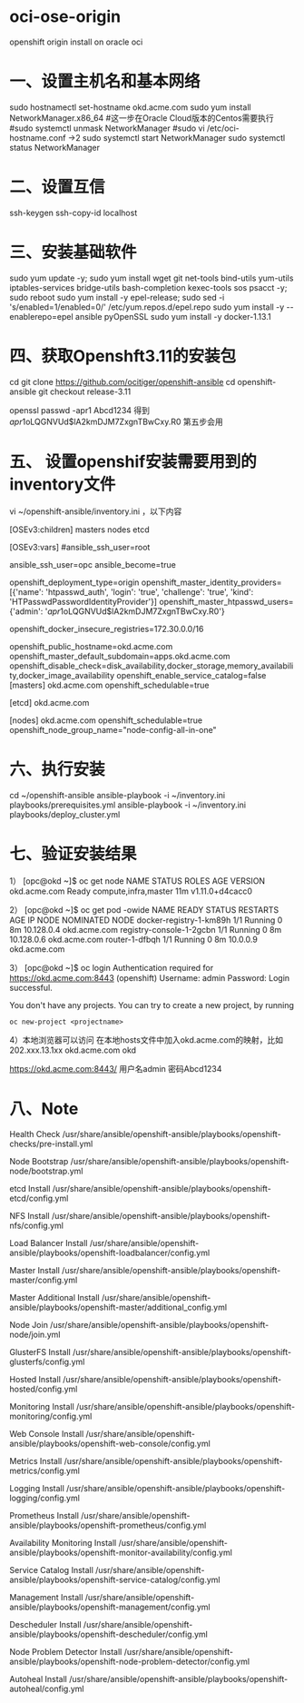 # oci-ose-origin
openshift origin install on oracle oci

# 一、设置主机名和基本网络
sudo hostnamectl set-hostname  okd.acme.com
sudo yum install NetworkManager.x86_64
#这一步在Oracle Cloud版本的Centos需要执行
#sudo systemctl unmask NetworkManager
#sudo vi /etc/oci-hostname.conf ->2 
sudo systemctl start NetworkManager
sudo systemctl status NetworkManager

# 二、设置互信
ssh-keygen
ssh-copy-id localhost

# 三、安装基础软件
sudo yum update -y; sudo yum install wget git net-tools bind-utils yum-utils iptables-services bridge-utils bash-completion kexec-tools sos psacct -y; sudo reboot
sudo yum install -y epel-release; sudo sed -i 's/enabled=1/enabled=0/' /etc/yum.repos.d/epel.repo
sudo yum install -y --enablerepo=epel ansible pyOpenSSL
sudo yum install -y docker-1.13.1

# 四、获取Openshft3.11的安装包
cd
git clone https://github.com/ocitiger/openshift-ansible
cd openshift-ansible
git checkout release-3.11 


openssl passwd -apr1 Abcd1234
得到 $apr1$oLQGNVUd$lA2kmDJM7ZxgnTBwCxy.R0
第五步会用

# 五、 设置openshif安装需要用到的inventory文件
vi  ~/openshift-ansible/inventory.ini ，以下内容

[OSEv3:children]
masters
nodes
etcd

[OSEv3:vars]
#ansible_ssh_user=root

ansible_ssh_user=opc
ansible_become=true

openshift_deployment_type=origin
openshift_master_identity_providers=[{'name': 'htpasswd_auth', 'login': 'true', 'challenge': 'true', 'kind': 'HTPasswdPasswordIdentityProvider'}]
openshift_master_htpasswd_users={'admin': '$apr1$oLQGNVUd$lA2kmDJM7ZxgnTBwCxy.R0'}

openshift_docker_insecure_registries=172.30.0.0/16

openshift_public_hostname=okd.acme.com
openshift_master_default_subdomain=apps.okd.acme.com
openshift_disable_check=disk_availability,docker_storage,memory_availability,docker_image_availability
openshift_enable_service_catalog=false
[masters]
okd.acme.com openshift_schedulable=true 

[etcd]
okd.acme.com 

[nodes]
okd.acme.com openshift_schedulable=true openshift_node_group_name="node-config-all-in-one"



# 六、执行安装
cd ~/openshift-ansible
ansible-playbook -i ~/inventory.ini playbooks/prerequisites.yml
ansible-playbook -i ~/inventory.ini playbooks/deploy_cluster.yml


# 七、验证安装结果
1）
[opc@okd ~]$ oc get node 
NAME           STATUS    ROLES                  AGE       VERSION
okd.acme.com   Ready     compute,infra,master   11m       v1.11.0+d4cacc0

2）
[opc@okd ~]$ oc get pod -owide
NAME                       READY     STATUS    RESTARTS   AGE       IP           NODE           NOMINATED NODE
docker-registry-1-km89h    1/1       Running   0          8m        10.128.0.4   okd.acme.com   <none>
registry-console-1-2gcbn   1/1       Running   0          8m        10.128.0.6   okd.acme.com   <none>
router-1-dfbqh             1/1       Running   0          8m        10.0.0.9     okd.acme.com   <none>

3）
[opc@okd ~]$ oc login 
Authentication required for https://okd.acme.com:8443 (openshift)
Username: admin
Password: 
Login successful.

You don't have any projects. You can try to create a new project, by running

    oc new-project <projectname>


4）本地浏览器可以访问
在本地hosts文件中加入okd.acme.com的映射，比如
202.xxx.13.1xx okd.acme.com okd

https://okd.acme.com:8443/
用户名admin
密码Abcd1234



# 八、Note
Health Check
/usr/share/ansible/openshift-ansible/playbooks/openshift-checks/pre-install.yml

Node Bootstrap
/usr/share/ansible/openshift-ansible/playbooks/openshift-node/bootstrap.yml

etcd Install
/usr/share/ansible/openshift-ansible/playbooks/openshift-etcd/config.yml

NFS Install
/usr/share/ansible/openshift-ansible/playbooks/openshift-nfs/config.yml

Load Balancer Install
/usr/share/ansible/openshift-ansible/playbooks/openshift-loadbalancer/config.yml

Master Install
/usr/share/ansible/openshift-ansible/playbooks/openshift-master/config.yml

Master Additional Install
/usr/share/ansible/openshift-ansible/playbooks/openshift-master/additional_config.yml

Node Join
/usr/share/ansible/openshift-ansible/playbooks/openshift-node/join.yml

GlusterFS Install
/usr/share/ansible/openshift-ansible/playbooks/openshift-glusterfs/config.yml

Hosted Install
/usr/share/ansible/openshift-ansible/playbooks/openshift-hosted/config.yml

Monitoring Install
/usr/share/ansible/openshift-ansible/playbooks/openshift-monitoring/config.yml

Web Console Install
/usr/share/ansible/openshift-ansible/playbooks/openshift-web-console/config.yml

Metrics Install
/usr/share/ansible/openshift-ansible/playbooks/openshift-metrics/config.yml

Logging Install
/usr/share/ansible/openshift-ansible/playbooks/openshift-logging/config.yml

Prometheus Install
/usr/share/ansible/openshift-ansible/playbooks/openshift-prometheus/config.yml

Availability Monitoring Install
/usr/share/ansible/openshift-ansible/playbooks/openshift-monitor-availability/config.yml

Service Catalog Install
/usr/share/ansible/openshift-ansible/playbooks/openshift-service-catalog/config.yml

Management Install
/usr/share/ansible/openshift-ansible/playbooks/openshift-management/config.yml

Descheduler Install
/usr/share/ansible/openshift-ansible/playbooks/openshift-descheduler/config.yml

Node Problem Detector Install
/usr/share/ansible/openshift-ansible/playbooks/openshift-node-problem-detector/config.yml

Autoheal Install
/usr/share/ansible/openshift-ansible/playbooks/openshift-autoheal/config.yml
